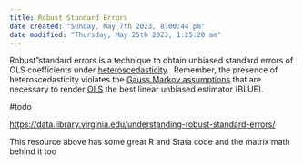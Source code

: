 ```yaml
---
title: Robust Standard Errors
date created: "Sunday, May 7th 2023, 8:00:44 pm"
date modified: "Thursday, May 25th 2023, 1:25:20 am"
---
```


Robust”standard errors is a technique to obtain unbiased standard errors of OLS coefficients under [heteroscedasticity](https://economictheoryblog.com/2016/02/06/clrm-assumption-4/).  Remember, the presence of heteroscedasticity violates the [Gauss Markov assumptions](https://economictheoryblog.com/2015/02/26/markov_theorem/) that are necessary to render [OLS](https://economictheoryblog.com/ordinary-least-squares-ols/) the best linear unbiased estimator (BLUE).

\#todo 

https://data.library.virginia.edu/understanding-robust-standard-errors/

This resource above has some great R and Stata code and the matrix math behind it too

